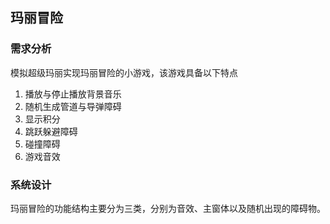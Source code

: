 ## 玛丽冒险

### 需求分析

模拟超级玛丽实现玛丽冒险的小游戏，该游戏具备以下特点

1. 播放与停止播放背景音乐
2. 随机生成管道与导弹障碍
3. 显示积分
4. 跳跃躲避障碍
5. 碰撞障碍
6. 游戏音效

### 系统设计

玛丽冒险的功能结构主要分为三类，分别为音效、主窗体以及随机出现的障碍物。

